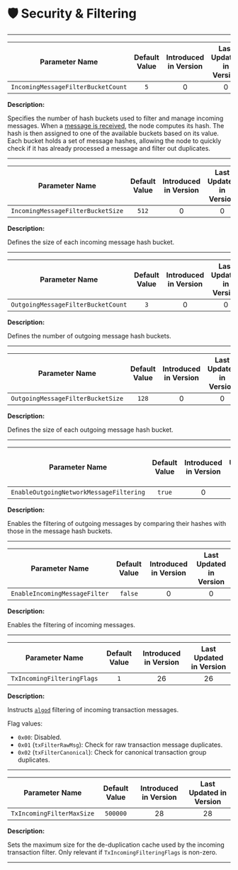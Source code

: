 # 🛡️ Security & Filtering

---

| Parameter Name                     | Default Value | Introduced in Version | Last Updated in Version |
|------------------------------------|:-------------:|:---------------------:|:-----------------------:|
| `IncomingMessageFilterBucketCount` |      `5`      |           0           |            0            |

**Description:**

Specifies the number of hash buckets used to filter and manage incoming messages.
When a [message is received](../network/network-overview.md), the node computes
its hash. The hash is then assigned to one of the available buckets based on its
value. Each bucket holds a set of message hashes, allowing the node to quickly check
if it has already processed a message and filter out duplicates.

---

| Parameter Name                    | Default Value | Introduced in Version | Last Updated in Version |
|-----------------------------------|:-------------:|:---------------------:|:-----------------------:|
| `IncomingMessageFilterBucketSize` |     `512`     |           0           |            0            |

**Description:**

Defines the size of each incoming message hash bucket.

---

| Parameter Name                     | Default Value | Introduced in Version | Last Updated in Version |
|------------------------------------|:-------------:|:---------------------:|:-----------------------:|
| `OutgoingMessageFilterBucketCount` |      `3`      |           0           |            0            |

**Description:**

Defines the number of outgoing message hash buckets.

---

| Parameter Name                    | Default Value | Introduced in Version | Last Updated in Version |
|-----------------------------------|:-------------:|:---------------------:|:-----------------------:|
| `OutgoingMessageFilterBucketSize` |     `128`     |           0           |            0            |

**Description:**

Defines the size of each outgoing message hash bucket.

---

| Parameter Name                          | Default Value | Introduced in Version | Last Updated in Version |
|-----------------------------------------|:-------------:|:---------------------:|:-----------------------:|
| `EnableOutgoingNetworkMessageFiltering` |    `true`     |           0           |            0            |

**Description:**

Enables the filtering of outgoing messages by comparing their hashes with those
in the message hash buckets.

---

| Parameter Name                | Default Value | Introduced in Version | Last Updated in Version |
|-------------------------------|:-------------:|:---------------------:|:-----------------------:|
| `EnableIncomingMessageFilter` |    `false`    |           0           |            0            |

**Description:**

Enables the filtering of incoming messages.

---

| Parameter Name             | Default Value | Introduced in Version | Last Updated in Version |
|----------------------------|:-------------:|:---------------------:|:-----------------------:|
| `TxIncomingFilteringFlags` |      `1`      |          26           |           26            |

**Description:**

Instructs [`algod`](./node-nn-algod.md) filtering of incoming transaction
messages.

Flag values:

- `0x00`: Disabled.
- `0x01` (`txFilterRawMsg`): Check for raw transaction message duplicates.
- `0x02` (`txFilterCanonical`): Check for canonical transaction group duplicates.

---

| Parameter Name            | Default Value | Introduced in Version | Last Updated in Version |
|---------------------------|:-------------:|:---------------------:|:-----------------------:|
| `TxIncomingFilterMaxSize` |   `500000`    |          28           |           28            |

**Description:**

Sets the maximum size for the de-duplication cache used by the incoming transaction
filter. Only relevant if `TxIncomingFilteringFlags` is non-zero.

---
